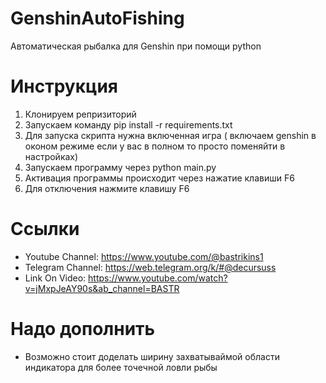 # GenshinAutoFishing
Автоматическая рыбалка для Genshin при помощи python

# Инструкция

1) Клонируем репризиторий
2) Запускаем команду pip install -r requirements.txt
3) Для запуска скрипта нужна включенная игра ( включаем genshin в оконом режиме если у вас в полном то просто поменяйти в настройках)
4) Запускаем программу через python main.py
5) Активация программы происходит через нажатие клавиши F6
6) Для отключения нажмите клавишу F6

# Ссылки

* Youtube Channel: https://www.youtube.com/@bastrikins1
* Telegram Channel: https://web.telegram.org/k/#@decursuss
* Link On Video: https://www.youtube.com/watch?v=jMxpJeAY90s&ab_channel=BASTR

# Надо дополнить

* Возможно стоит доделать ширину захватываймой области индикатора для более точечной ловли рыбы
